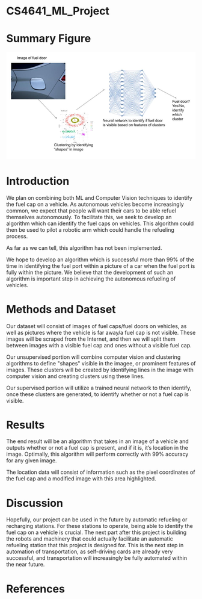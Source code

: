 # CS4641_ML_Project


# Summary Figure

![](projectSummary.jpg)

# Introduction
We plan on combining both ML and Computer Vision techniques to identify the fuel cap on a vehicle.  As autonomous vehicles become increasingly common, we expect that people will want their cars to be able refuel themselves autonomously.  To facilitate this, we seek to develop an algorithm which can identify the fuel caps on vehicles.  This algorithm could then be used to pilot a robotic arm which could handle the refueling process.  

As far as we can tell, this algorithm has not been implemented.

We hope to develop an algorithm which is successful more than 99% of the time in identifying the fuel port within a picture of a car when the fuel port is fully within the picture.  We believe that the development of such an algorithm is important step in achieving the autonomous refueling of vehicles.  

# Methods and Dataset

Our dataset will consist of images of fuel caps/fuel doors on vehicles, as well as pictures where the vehicle is far away/a fuel cap is not visible. These images will be scraped from the Internet, and then we will split them between images with a visible fuel cap and ones without a visible fuel cap.

Our unsupervised portion will combine computer vision and clustering algorithms to define "shapes" visible in the imagee, or prominent features of images. These clusters will be created by identifying lines in the image with computer vision and creating clusters using these lines.

Our supervised portion will utilize a trained neural network to then identify, once these clusters are generated, to identify whether or not a fuel cap is visible.

# Results 

The end result will be an algorithm that takes in an image of a vehicle and outputs whether or not a fuel cap is present, and if it is, it’s location in the image. Optimally, this algorithm will perform correctly with 99% accuracy for any given image.

The location data will consist of information such as the pixel coordinates of the fuel cap and a modified image with this area highlighted.

# Discussion

Hopefully, our project can be used in the future by automatic refueling or recharging stations. For these stations to operate, being able to identify the fuel cap on a vehicle is crucial. The next part after this project is building the robots and machinery that could actually facilitate an automatic refueling station that this project is designed for. This is the next step in automation of transportation, as self-driving cards are already very successful, and transportation will increasingly be fully automated within the near future.

# References
